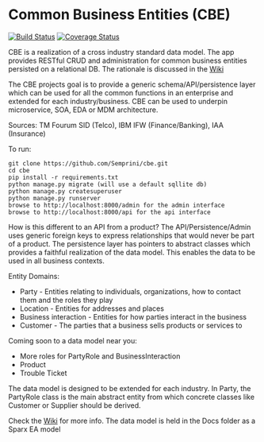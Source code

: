 # Common Business Entities (CBE)

[![Build Status](http://circleci-badges-max.herokuapp.com/img/Semprini/cbe?token=f5c87c28c73b5351e837a0769c4f8886f4af3314)](https://circleci.com/gh/Semprini/cbe/)
[![Coverage Status](https://coveralls.io/repos/github/Semprini/cbe/badge.svg?branch=master)](https://coveralls.io/github/Semprini/cbe?branch=master)

CBE is a realization of a cross industry standard data model. The app provides RESTful CRUD and administration for common business entities persisted on a relational DB. The rationale is discussed in the [Wiki](https://github.com/Semprini/cbe/wiki)

The CBE projects goal is to provide a generic schema/API/persistence layer which can be used for all the common functions in an enterprise and extended for each industry/business. CBE can be used to underpin microservice, SOA, EDA or MDM architecture.

Sources: TM Fourum SID (Telco), IBM IFW (Finance/Banking), IAA (Insurance)

To run:
```shell
git clone https://github.com/Semprini/cbe.git
cd cbe
pip install -r requirements.txt
python manage.py migrate (will use a default sqllite db)
python manage.py createsuperuser
python manage.py runserver
browse to http://localhost:8000/admin for the admin interface
browse to http://localhost:8000/api for the api interface
```

How is this different to an API from a product?
The API/Persistence/Admin uses generic foreign keys to express relationships that would never be part of a product. The persistence layer has pointers to abstract classes which provides a faithful realization of the data model. This enables the data to be used in all business contexts.

Entity Domains:
- Party - Entities relating to individuals, organizations, how to contact them and the roles they play
- Location - Entities for addresses and places
- Business interaction - Entities for how parties interact in the business
- Customer - The parties that a business sells products or services to


Coming soon to a data model near you:
- More roles for PartyRole and BusinessInteraction
- Product
- Trouble Ticket


The data model is designed to be extended for each industry. In Party, the PartyRole class is the main abstract entity from which concrete classes like Customer or Supplier should be derived.

Check the [Wiki](https://github.com/Semprini/cbe/wiki) for more info. The data model is held in the Docs folder as a Sparx EA model
